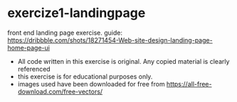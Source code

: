 # exercize1-landingpage
front end landing page exercise. guide:  https://dribbble.com/shots/18271454-Web-site-design-landing-page-home-page-ui


* All code written in this exercise is original. Any copied material is clearly referenced
* this exercise is for educational purposes only.
* images used have been downloaded for free from https://all-free-download.com/free-vectors/
